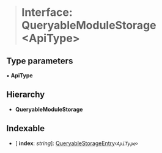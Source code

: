 > # Interface: QueryableModuleStorage <**ApiType**>

## Type parameters

▪ **ApiType**

## Hierarchy

* **QueryableModuleStorage**

## Indexable

* \[ **index**: *string*\]: [QueryableStorageEntry](../modules/_types_.md#queryablestorageentry)‹*`ApiType`*›